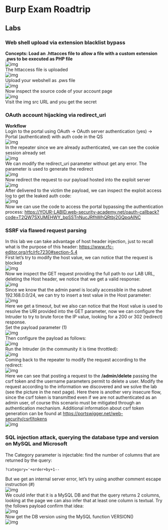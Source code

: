 # Burp Exam Roadtrip
## Labs
### Web shell upload via extension blacklist bypass
<b>Concepts: Load an .httacces file to allow a file with a custom extension .pws to be executed as PHP file</b>
<br>![img](./img/1.png)<br>
The httaccess file is uploaded<br>![img](./img/2.png) 
<br>Upload your webshell as .pws file<br>![img](./img/3.png)
<br>Now inspect the source code of your account page<br>
![img](./img/4.png)<br>Visit the img src URL and you get the secret

### OAuth account hijacking via redirect_uri
<b>Workflow</b><br/>
Login to the portal using OAuth -> OAuth server authentication (yes) -> Portal (authenticated)  with auth code in the QS
<br>![img](./img/5.png)<br>
In the repeater since we are already authenticated, we can see the cookie session already set
<br>![img](./img/6.png)<br>
We can modify the redirect_uri parameter without get any error. The parameter is used to generate the redirect
<br>![img](./img/7.png)<br>
Now redirect the request to our payload hosted into the exploit server
<br>![img](./img/8.png)<br>
After delivered to the victim the payload, we can inspect the exploit access log to get the leaked auth code:
<br>![img](./img/9.png)<br>
Now we can use the code to access the portal bypassing the authentication process:
https://YOUR-LABID.web-security-academy.net/oauth-callback?code=T2QW7SXUMEHWY_bpSSTnNucJRfhWhQRtbj2GQpqAINC

### SSRF via flawed request parsing
In this lab we can take advantage of host header injection, just to recall what is the purpose of this header: https://www.rfc-editor.org/rfc/rfc7230#section-5.4
<br>First let’s try to modify the host value, we can notice that the request is blocked
<br>![img](./img/10.png)<br>
Now we inspect the GET request providing the full path to our LAB URL, deleting the Host header, we notice that we get a valid response:
<br>![img](./img/11.png)<br>
Since we know that the admin panel is locally accessible in the subnet 192.168.0.0/24, we can try to insert a test value in the Host parameter:
<br>![img](./img/12.png)<br>
Here we get a timeout, but we also can notice that the Host value is used to resolve the URI provided into the GET parameter, now we can configure the Intruder to try to brute force the IP value, looking for a 200 or 302 (redirect) response.<br>
Set the payload parameter (1)
<br>![img](./img/13.png)<br>
Then configure the payload as follows:
<br>![img](./img/14.png)<br>
Run the Intruder (in the community it is time throttled):
<br>![img](./img/15.png)<br>
Coming back to the repeater to modify the request according to the redirect:
<br>![img](./img/16.png)<br>
Here we can see that posting a request to the <b>/admin/delete</b> passing the csrf token and the username parameters permit to delete a user. Modify the request according to the information we discovered and we solve the lab (see the picture in the next page). Here there is another very insecure flow, since the csrf token is transmitted even if we are not authenticated as an admin user, of course this scenario must be mitigated through an authentication mechanism. Additional information about csrf token generation can be found at https://portswigger.net/web-security/csrf/tokens 
<br>![img](./img/17.png)<br>

### SQL injection attack, querying the database type and version on MySQL and Microsoft
The Category parameter is injectable: find the number of columns that are returned by the query:
```
?category='+order+by+1--
```
But we get an internal server error, let’s try using another comment escape instruction (#)
<br>![img](./img/18.png)<br>
We could infer that it is a MySQL DB and that the query returns 2 columns, looking at the page we can also infer that at least one column is textual. Try the follows payload confirm that idea:
<br>![img](./img/19.png)<br>
Now get the DB version using the MySQL function VERSION()
<br>![img](./img/20.png)<br>





